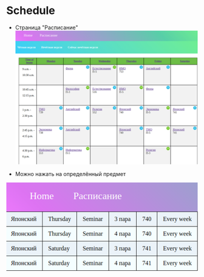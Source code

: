# Schedule

- Страница "Расписание"
![rм](/readme1.png)

- Можно нажать на определённый предмет

![vаааааfаgаqgаd](/readme2.png)
